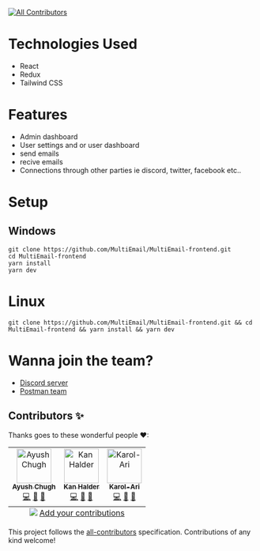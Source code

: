 <!-- ALL-CONTRIBUTORS-BADGE:START - Do not remove or modify this section -->
[![All Contributors](https://img.shields.io/badge/all_contributors-3-orange.svg?style=flat-square)](#contributors-)
<!-- ALL-CONTRIBUTORS-BADGE:END -->

# Technologies Used

- React
- Redux
- Tailwind CSS

# Features

- Admin dashboard
- User settings and or user dashboard
- send emails
- recive emails
- Connections through other parties ie discord, twitter, facebook etc..

# Setup

## Windows

```
git clone https://github.com/MultiEmail/MultiEmail-frontend.git
cd MultiEmail-frontend
yarn install
yarn dev
```

# Linux

```
git clone https://github.com/MultiEmail/MultiEmail-frontend.git && cd MultiEmail-frontend && yarn install && yarn dev
```

# Wanna join the team?

- [Discord server](https://discord.gg/8kTdfWmuQa)
- [Postman team](https://www.postman.com/multiemail/workspace/muti-email-rest-api/overview)

## Contributors ✨

Thanks goes to these wonderful people ❤:

<!-- ALL-CONTRIBUTORS-LIST:START - Do not remove or modify this section -->
<!-- prettier-ignore-start -->
<!-- markdownlint-disable -->
<table>
  <tbody>
    <tr>
      <td align="center"><a href="https://shriproperty.com/"><img src="https://avatars.githubusercontent.com/u/69336518?v=4?s=70" width="70px;" alt="Ayush Chugh"/><br /><sub><b>Ayush Chugh</b></sub></a><br /><a href="https://github.com/MultiEmail/MultiEmail-frontend/commits?author=aayushchugh" title="Code">💻</a> <a href="https://github.com/MultiEmail/MultiEmail-frontend/pulls?q=is%3Apr+reviewed-by%3Aaayushchugh" title="Reviewed Pull Requests">👀</a> <a href="#projectManagement-aayushchugh" title="Project Management">📆</a></td>
      <td align="center"><a href="https://github.com/KanLSK"><img src="https://avatars.githubusercontent.com/u/59249490?v=4?s=70" width="70px;" alt="Kan Halder"/><br /><sub><b>Kan Halder</b></sub></a><br /><a href="https://github.com/MultiEmail/MultiEmail-frontend/commits?author=KanLSK" title="Code">💻</a> <a href="#design-KanLSK" title="Design">🎨</a> <a href="https://github.com/MultiEmail/MultiEmail-frontend/pulls?q=is%3Apr+reviewed-by%3AKanLSK" title="Reviewed Pull Requests">👀</a></td>
      <td align="center"><a href="https://github.com/Karol-Ari"><img src="https://avatars.githubusercontent.com/u/55296886?v=4?s=70" width="70px;" alt="Karol-Ari"/><br /><sub><b>Karol-Ari</b></sub></a><br /><a href="https://github.com/MultiEmail/MultiEmail-frontend/commits?author=Karol-Ari" title="Code">💻</a> <a href="#design-Karol-Ari" title="Design">🎨</a> <a href="https://github.com/MultiEmail/MultiEmail-frontend/pulls?q=is%3Apr+reviewed-by%3AKarol-Ari" title="Reviewed Pull Requests">👀</a></td>
    </tr>
  </tbody>
  <tfoot>
    <tr>
      <td align="center" size="13px" colspan="7">
        <img src="https://raw.githubusercontent.com/all-contributors/all-contributors-cli/1b8533af435da9854653492b1327a23a4dbd0a10/assets/logo-small.svg">
          <a href="https://all-contributors.js.org/docs/en/bot/usage">Add your contributions</a>
        </img>
      </td>
    </tr>
  </tfoot>
</table>

<!-- markdownlint-restore -->
<!-- prettier-ignore-end -->

<!-- ALL-CONTRIBUTORS-LIST:END -->

This project follows the [all-contributors](https://github.com/all-contributors/all-contributors) specification. Contributions of any kind welcome!
